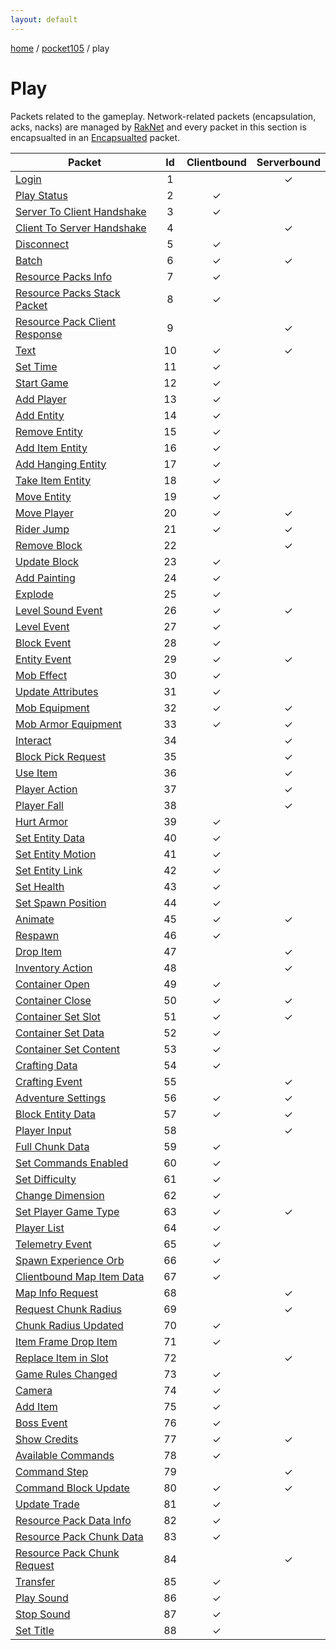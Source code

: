 ```yaml
---
layout: default
---
```


[home](/)  /  [pocket105](/protocol/pocket105)  /  play

# Play

Packets related to the gameplay. Network-related packets (encapsulation, acks, nacks) are managed by [RakNet](../raknet/8.html) and every packet in this section is encapsualted in an [Encapsualted](../raknet/8.html#control_encapsulated) packet.

Packet | Id | Clientbound | Serverbound
---|:---:|:---:|:---:
[Login](play/login) | 1 |   | ✓
[Play Status](play/play-status) | 2 | ✓ |  
[Server To Client Handshake](play/server-to-client-handshake) | 3 | ✓ |  
[Client To Server Handshake](play/client-to-server-handshake) | 4 |   | ✓
[Disconnect](play/disconnect) | 5 | ✓ |  
[Batch](play/batch) | 6 | ✓ | ✓
[Resource Packs Info](play/resource-packs-info) | 7 | ✓ |  
[Resource Packs Stack Packet](play/resource-packs-stack-packet) | 8 | ✓ |  
[Resource Pack Client Response](play/resource-pack-client-response) | 9 |   | ✓
[Text](play/text) | 10 | ✓ | ✓
[Set Time](play/set-time) | 11 | ✓ |  
[Start Game](play/start-game) | 12 | ✓ |  
[Add Player](play/add-player) | 13 | ✓ |  
[Add Entity](play/add-entity) | 14 | ✓ |  
[Remove Entity](play/remove-entity) | 15 | ✓ |  
[Add Item Entity](play/add-item-entity) | 16 | ✓ |  
[Add Hanging Entity](play/add-hanging-entity) | 17 | ✓ |  
[Take Item Entity](play/take-item-entity) | 18 | ✓ |  
[Move Entity](play/move-entity) | 19 | ✓ |  
[Move Player](play/move-player) | 20 | ✓ | ✓
[Rider Jump](play/rider-jump) | 21 | ✓ | ✓
[Remove Block](play/remove-block) | 22 |   | ✓
[Update Block](play/update-block) | 23 | ✓ |  
[Add Painting](play/add-painting) | 24 | ✓ |  
[Explode](play/explode) | 25 | ✓ |  
[Level Sound Event](play/level-sound-event) | 26 | ✓ | ✓
[Level Event](play/level-event) | 27 | ✓ |  
[Block Event](play/block-event) | 28 | ✓ |  
[Entity Event](play/entity-event) | 29 | ✓ | ✓
[Mob Effect](play/mob-effect) | 30 | ✓ |  
[Update Attributes](play/update-attributes) | 31 | ✓ |  
[Mob Equipment](play/mob-equipment) | 32 | ✓ | ✓
[Mob Armor Equipment](play/mob-armor-equipment) | 33 | ✓ | ✓
[Interact](play/interact) | 34 |   | ✓
[Block Pick Request](play/block-pick-request) | 35 |   | ✓
[Use Item](play/use-item) | 36 |   | ✓
[Player Action](play/player-action) | 37 |   | ✓
[Player Fall](play/player-fall) | 38 |   | ✓
[Hurt Armor](play/hurt-armor) | 39 | ✓ |  
[Set Entity Data](play/set-entity-data) | 40 | ✓ |  
[Set Entity Motion](play/set-entity-motion) | 41 | ✓ |  
[Set Entity Link](play/set-entity-link) | 42 | ✓ |  
[Set Health](play/set-health) | 43 | ✓ |  
[Set Spawn Position](play/set-spawn-position) | 44 | ✓ |  
[Animate](play/animate) | 45 | ✓ | ✓
[Respawn](play/respawn) | 46 | ✓ |  
[Drop Item](play/drop-item) | 47 |   | ✓
[Inventory Action](play/inventory-action) | 48 |   | ✓
[Container Open](play/container-open) | 49 | ✓ |  
[Container Close](play/container-close) | 50 | ✓ | ✓
[Container Set Slot](play/container-set-slot) | 51 | ✓ | ✓
[Container Set Data](play/container-set-data) | 52 | ✓ |  
[Container Set Content](play/container-set-content) | 53 | ✓ |  
[Crafting Data](play/crafting-data) | 54 | ✓ |  
[Crafting Event](play/crafting-event) | 55 |   | ✓
[Adventure Settings](play/adventure-settings) | 56 | ✓ | ✓
[Block Entity Data](play/block-entity-data) | 57 | ✓ | ✓
[Player Input](play/player-input) | 58 |   | ✓
[Full Chunk Data](play/full-chunk-data) | 59 | ✓ |  
[Set Commands Enabled](play/set-commands-enabled) | 60 | ✓ |  
[Set Difficulty](play/set-difficulty) | 61 | ✓ |  
[Change Dimension](play/change-dimension) | 62 | ✓ |  
[Set Player Game Type](play/set-player-game-type) | 63 | ✓ | ✓
[Player List](play/player-list) | 64 | ✓ |  
[Telemetry Event](play/telemetry-event) | 65 | ✓ |  
[Spawn Experience Orb](play/spawn-experience-orb) | 66 | ✓ |  
[Clientbound Map Item Data](play/clientbound-map-item-data) | 67 | ✓ |  
[Map Info Request](play/map-info-request) | 68 |   | ✓
[Request Chunk Radius](play/request-chunk-radius) | 69 |   | ✓
[Chunk Radius Updated](play/chunk-radius-updated) | 70 | ✓ |  
[Item Frame Drop Item](play/item-frame-drop-item) | 71 | ✓ |  
[Replace Item in Slot](play/replace-item-in-slot) | 72 |   | ✓
[Game Rules Changed](play/game-rules-changed) | 73 | ✓ |  
[Camera](play/camera) | 74 | ✓ |  
[Add Item](play/add-item) | 75 | ✓ |  
[Boss Event](play/boss-event) | 76 | ✓ |  
[Show Credits](play/show-credits) | 77 | ✓ | ✓
[Available Commands](play/available-commands) | 78 | ✓ |  
[Command Step](play/command-step) | 79 |   | ✓
[Command Block Update](play/command-block-update) | 80 | ✓ | ✓
[Update Trade](play/update-trade) | 81 | ✓ |  
[Resource Pack Data Info](play/resource-pack-data-info) | 82 | ✓ |  
[Resource Pack Chunk Data](play/resource-pack-chunk-data) | 83 | ✓ |  
[Resource Pack Chunk Request](play/resource-pack-chunk-request) | 84 |   | ✓
[Transfer](play/transfer) | 85 | ✓ |  
[Play Sound](play/play-sound) | 86 | ✓ |  
[Stop Sound](play/stop-sound) | 87 | ✓ |  
[Set Title](play/set-title) | 88 | ✓ |
